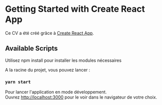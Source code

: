 # Getting Started with Create React App

Ce CV a été créé grâce à [Create React App](https://github.com/facebook/create-react-app).

## Available Scripts

Utilisez npm install pour installer les modules nécessaires

A la racine du projet, vous pouvez lancer :

### `yarn start`

Pour lancer l'application en mode développement.\
Ouvrez [http://localhost:3000](http://localhost:3000) pour le voir dans le navigateur de votre choix.
